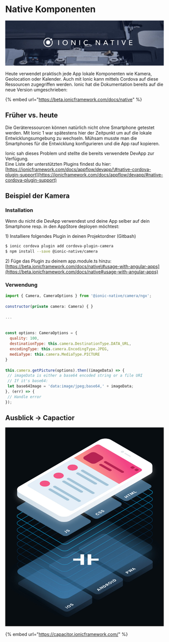 # Native Komponenten

![](../.gitbook/assets/ionic-native.png)

Heute verwendet praktisch jede App lokale Komponenten wie Kamera, Geolocation oder Kalender. Auch mit Ionic kann mittels Cordova auf diese Ressourcen zugegriffen werden. Ionic hat die Dokumentation bereits auf die neue Version umgeschrieben:

{% embed url="https://beta.ionicframework.com/docs/native" %}



## Früher vs. heute

Die Geräteressourcen können natürlich nicht ohne Smartphone getestet werden. Mit Ionic 1 war spätestens hier der Zeitpunkt um auf die lokale Entwicklungsumgebung zu wechseln. Mühsam musste man die Smartphones für die Entwicklung konfigurieren und die App rauf kopieren.

Ionic sah dieses Problem und stellte die bereits verwendete DevApp zur Verfügung.  
Eine Liste der unterstützten Plugins findest du hier:  
[https://ionicframework.com/docs/appflow/devapp/\#native-cordova-plugin-support](https://ionicframework.com/docs/appflow/devapp/#native-cordova-plugin-support)

## Beispiel der Kamera

### Installation

Wenn du nicht die DevApp verwendest und deine App selber auf dein Smartphone resp. in den AppStore deployen möchtest:

1\) Installiere folgendes Plugin in deinen Projektordner \(Gitbash\)

```bash
$ ionic cordova plugin add cordova-plugin-camera
$ npm install --save @ionic-native/camera
```

2\) Füge das Plugin zu deinem app.module.ts hinzu:  
[https://beta.ionicframework.com/docs/native\#usage-with-angular-apps](https://beta.ionicframework.com/docs/native#usage-with-angular-apps)

### Verwendung

```javascript
import { Camera, CameraOptions } from '@ionic-native/camera/ngx';

constructor(private camera: Camera) { }

...


const options: CameraOptions = {
  quality: 100,
  destinationType: this.camera.DestinationType.DATA_URL,
  encodingType: this.camera.EncodingType.JPEG,
  mediaType: this.camera.MediaType.PICTURE
}

this.camera.getPicture(options).then((imageData) => {
 // imageData is either a base64 encoded string or a file URI
 // If it's base64:
 let base64Image = 'data:image/jpeg;base64,' + imageData;
}, (err) => {
 // Handle error
});
```

## Ausblick -&gt; Capactior

![](../.gitbook/assets/capacitor-hero.jpg)

{% embed url="https://capacitor.ionicframework.com/" %}





